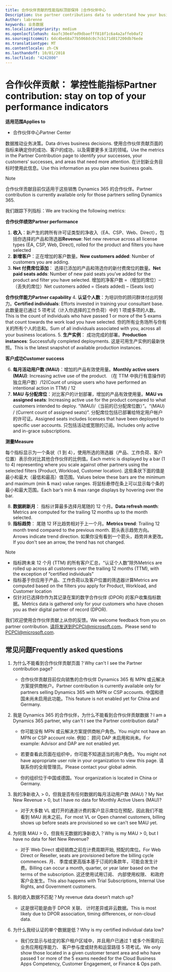 ```yaml
---
title: 合作伙伴贡献的性能指标顶部保持 |合作伙伴中心
Description: Use partner contributions data to understand how your business is growing and succeeding
Author: labrenne
keywords: 业务数据
ms.localizationpriority: medium
ms.openlocfilehash: 4aafc30e4fed9dbaefff818f1c6a4a2affeb0af2
ms.sourcegitcommit: 6dc4be68a77b5068dc0c7cb171d017200db76ede
ms.translationtype: MT
ms.contentlocale: zh-CN
ms.lasthandoff: 10/01/2018
ms.locfileid: "4242800"
---
```

# <a name="partner-contribution-stay-on-top-of-your-performance-indicators"></a><span data-ttu-id="802e8-103">合作伙伴贡献： 掌控性能指标</span><span class="sxs-lookup"><span data-stu-id="802e8-103">Partner contribution: stay on top of your performance indicators</span></span>

**<span data-ttu-id="802e8-104">适用范围</span><span class="sxs-lookup"><span data-stu-id="802e8-104">Applies to</span></span>**
- <span data-ttu-id="802e8-105">合作伙伴中心</span><span class="sxs-lookup"><span data-stu-id="802e8-105">Partner Center</span></span>

<span data-ttu-id="802e8-106">数据推动业务决策。</span><span class="sxs-lookup"><span data-stu-id="802e8-106">Data drives business decisions.</span></span> <span data-ttu-id="802e8-107">使用合作伙伴贡献页面的指标来确定你的成功、客户的成功，以及需要更多关注的领域。</span><span class="sxs-lookup"><span data-stu-id="802e8-107">Use the metrics in the Partner Contribution page to identify your successes, your customers’ successes, and areas that need more attention.</span></span> <span data-ttu-id="802e8-108">在计划新业务目标时使用此信息。</span><span class="sxs-lookup"><span data-stu-id="802e8-108">Use this information as you plan new business goals.</span></span>

>[!NOTE]
><span data-ttu-id="802e8-109">合作伙伴贡献目前仅适用于这些销售 Dynamics 365 的合作伙伴。</span><span class="sxs-lookup"><span data-stu-id="802e8-109">Partner contribution is currently available only for those partners selling Dynamics 365.</span></span>

<span data-ttu-id="802e8-110">我们跟踪下列指标：</span><span class="sxs-lookup"><span data-stu-id="802e8-110">We are tracking the following metrics:</span></span>

**<span data-ttu-id="802e8-111">合作伙伴绩效</span><span class="sxs-lookup"><span data-stu-id="802e8-111">Partner performance</span></span>**

1. <span data-ttu-id="802e8-112">**收入**：新产生的跨所有许可证类型的净收入（EA、CSP、Web、Direct），包括你选择的产品和筛选器</span><span class="sxs-lookup"><span data-stu-id="802e8-112">**Revenue**: Net new revenue across all license types (EA, CSP, Web, Direct), rolled for the product and filters you have selected</span></span>
2. <span data-ttu-id="802e8-113">**新增客户**：正在增加的客户数量。</span><span class="sxs-lookup"><span data-stu-id="802e8-113">**New customers added**: Number of customers you are adding.</span></span>
3. <span data-ttu-id="802e8-114">**Net 付费席位添加**： 选择已添加的产品和筛选你的新付费席位的数量。</span><span class="sxs-lookup"><span data-stu-id="802e8-114">**Net paid seats adds**: Number of new paid seats you’ve added for the product and filter you have selected.</span></span>  <span data-ttu-id="802e8-115">增加的净客户数 =（增加的席位）–（丢失的席位）</span><span class="sxs-lookup"><span data-stu-id="802e8-115">Net customers added = (Seats added) – (Seats lost)</span></span> 

**<span data-ttu-id="802e8-116">合作伙伴能力</span><span class="sxs-lookup"><span data-stu-id="802e8-116">Partner capability</span></span>**
4. <span data-ttu-id="802e8-117">**认证个人数**：为培训你的顾问群体付出的努力。</span><span class="sxs-lookup"><span data-stu-id="802e8-117">**Certified individuals**: Efforts invested in training your consultant base.</span></span> <span data-ttu-id="802e8-118">此数量是已通过 5 项考试（计入你选择的工作负荷）中的 1 项或多项的人数。</span><span class="sxs-lookup"><span data-stu-id="802e8-118">This is the count of individuals who have passed 1 or more of the 5 exams that count towards the work load you have selected.</span></span> <span data-ttu-id="802e8-119">你的所有业务场所与你有关的所有个人的总和。</span><span class="sxs-lookup"><span data-stu-id="802e8-119">Sum of all individuals associated with you, across all your business locations.</span></span>
5. <span data-ttu-id="802e8-120">**生产实例**： 成功完成的部署。</span><span class="sxs-lookup"><span data-stu-id="802e8-120">**Production instances**: Successfully completed deployments.</span></span> <span data-ttu-id="802e8-121">这是可用生产实例的最新快照。</span><span class="sxs-lookup"><span data-stu-id="802e8-121">This is the latest snapshot of available production instances.</span></span>

**<span data-ttu-id="802e8-122">客户成功</span><span class="sxs-lookup"><span data-stu-id="802e8-122">Customer success</span></span>**

6.  <span data-ttu-id="802e8-123">**每月活动用户数 (MAU)**：增加的产品有效使用量。</span><span class="sxs-lookup"><span data-stu-id="802e8-123">**Monthly active users (MAU)**: Increasing active use of the product.</span></span>
<span data-ttu-id="802e8-124">（在 TTM 中执行有意操作的独立用户数）/12</span><span class="sxs-lookup"><span data-stu-id="802e8-124">(Count of unique users who have performed an intentional action in TTM) / 12</span></span>
7. <span data-ttu-id="802e8-125">**MAU 与分配席位**：对比客户的计划部署，增加的产品有效使用量。</span><span class="sxs-lookup"><span data-stu-id="802e8-125">**MAU vs assigned seats**: Increasing active use for the product compared to what customers intended to deploy.</span></span> <span data-ttu-id="802e8-126">“(MAU)/（当前的已分配席位数）”。</span><span class="sxs-lookup"><span data-stu-id="802e8-126">“(MAU) / (Current count of assigned seats)”.</span></span> <span data-ttu-id="802e8-127">分配席位包括已部署给特定用户帐户的许可证。</span><span class="sxs-lookup"><span data-stu-id="802e8-127">Assigned seats includes licenses that have been deployed to specific user accounts.</span></span>  <span data-ttu-id="802e8-128">只包括活动或宽限的订阅。</span><span class="sxs-lookup"><span data-stu-id="802e8-128">Includes only active and in-grace subscriptions.</span></span> 


**<span data-ttu-id="802e8-129">测量</span><span class="sxs-lookup"><span data-stu-id="802e8-129">Measure</span></span>**

<span data-ttu-id="802e8-130">每个指标显示为一个条状（1 到 4），使用所选的筛选器（产品、工作负荷、客户位置）表示你对比其他合作伙伴的比例值。</span><span class="sxs-lookup"><span data-stu-id="802e8-130">Each metric is displayed by a bar (1 to 4) representing where you scale against other partners using the selected filters (Product, Workload, Customer location).</span></span> <span data-ttu-id="802e8-131">这些条状下面的值是最小和最大（最低和最高）值范围。</span><span class="sxs-lookup"><span data-stu-id="802e8-131">Values below these bars are the minimum and maximum (min & max) value ranges.</span></span> <span data-ttu-id="802e8-132">将鼠标悬停在条上可以显示每个条的最小和最大范围。</span><span class="sxs-lookup"><span data-stu-id="802e8-132">Each bar’s min & max range displays by hovering over the bar.</span></span>  

8. <span data-ttu-id="802e8-133">**数据刷新月**： 指标计算最多选择月尾随的 12 个月。</span><span class="sxs-lookup"><span data-stu-id="802e8-133">**Data refresh month**: Metrics are computed for the trailing 12 months up to the month selected.</span></span>
9. <span data-ttu-id="802e8-134">**指标趋势**： 尾随 12 环比趋势相对于上一个月。</span><span class="sxs-lookup"><span data-stu-id="802e8-134">**Metrics trend**: Trailing 12 month trend compared to the previous month.</span></span> <span data-ttu-id="802e8-135">箭头表示趋势方向。</span><span class="sxs-lookup"><span data-stu-id="802e8-135">Arrows indicate trend direction.</span></span> <span data-ttu-id="802e8-136">如果你没有看到一个箭头，趋势并未更改。</span><span class="sxs-lookup"><span data-stu-id="802e8-136">If you don't see an arrow, the trend has not changed.</span></span>

>[!NOTE] 
>- <span data-ttu-id="802e8-137">指标跨未来 12 个月 (TTM) 的所有客户汇总，“认证个人数”除外</span><span class="sxs-lookup"><span data-stu-id="802e8-137">Metrics are rolled up across all customers over the trailing 12 months (TTM), with the exception of “certified individuals”</span></span>        
>- <span data-ttu-id="802e8-138">指标基于你应用于产品、工作负荷以及客户位置的筛选器计算</span><span class="sxs-lookup"><span data-stu-id="802e8-138">Metrics are computed based on the filters you apply for Product, Workload, and Customer location</span></span>
>- <span data-ttu-id="802e8-139">仅针对已选择你作为其记录在案的数字合作伙伴 (DPOR) 的客户收集指标数据。</span><span class="sxs-lookup"><span data-stu-id="802e8-139">Metrics data is gathered only for your customers who have chosen you as their digital partner of record (DPOR).</span></span> 

<span data-ttu-id="802e8-140">我们欢迎使用合作伙伴贡献上从你的反馈。</span><span class="sxs-lookup"><span data-stu-id="802e8-140">We welcome feedback from you on partner contribution.</span></span> <span data-ttu-id="802e8-141">请将发送到PCPCI@microsoft.com。</span><span class="sxs-lookup"><span data-stu-id="802e8-141">Please send to PCPCI@microsoft.com.</span></span>  

## <a name="frequently-asked-questions"></a><span data-ttu-id="802e8-142">常见问题</span><span class="sxs-lookup"><span data-stu-id="802e8-142">Frequently asked questions</span></span>

1. <span data-ttu-id="802e8-143">为什么不能看到合作伙伴贡献页面？</span><span class="sxs-lookup"><span data-stu-id="802e8-143">Why can't I see the Partner contribution page?</span></span>
    - <span data-ttu-id="802e8-144">合作伙伴贡献目前仅向销售的合作伙伴 Dynamics 365 有 MPN 或云解决方案提供商帐户。</span><span class="sxs-lookup"><span data-stu-id="802e8-144">Partner contribution is currently available only for partners selling Dynamics 365 with MPN or CSP accounts.</span></span> <span data-ttu-id="802e8-145">中国和德国未尚未启用此功能。</span><span class="sxs-lookup"><span data-stu-id="802e8-145">This feature is not enabled yet for China and Germany.</span></span>
2. <span data-ttu-id="802e8-146">我是 Dynamics 365 的合作伙伴，为什么不能看到合作伙伴贡献数据？</span><span class="sxs-lookup"><span data-stu-id="802e8-146">I am a Dynamics 365 partner, why can't I see the Partner contribution data?</span></span>
      - <span data-ttu-id="802e8-147">你可能没有 MPN 或云解决方案提供商帐户角色。</span><span class="sxs-lookup"><span data-stu-id="802e8-147">You might not have an MPN or CSP account role.</span></span> <span data-ttu-id="802e8-148">例如： 顾问 DAP 未启用和尚未。</span><span class="sxs-lookup"><span data-stu-id="802e8-148">For example: Advisor and DAP are not enabled yet.</span></span>  
    - <span data-ttu-id="802e8-149">若要查看此页面在组织中，你可能不知道适当的用户角色。</span><span class="sxs-lookup"><span data-stu-id="802e8-149">You might not have appropriate user role in your organization to view this page.</span></span> <span data-ttu-id="802e8-150">请联系你的全局管理员。</span><span class="sxs-lookup"><span data-stu-id="802e8-150">Please contact your global admin.</span></span>

    - <span data-ttu-id="802e8-151">你的组织位于中国或德国。</span><span class="sxs-lookup"><span data-stu-id="802e8-151">Your organization is located in China or Germany.</span></span>

3. <span data-ttu-id="802e8-152">我的净新收入 > 0，但我是否有任何数据的每月活动用户数 (MAU)？</span><span class="sxs-lookup"><span data-stu-id="802e8-152">My Net New Revenue > 0, but I have no data for Monthly Active Users (MAU)?</span></span>
    - <span data-ttu-id="802e8-153">对于大多数 VL 或打开的通道计费的客户显示席位在预配，因此我们不能看到 MAU 尚未之前。</span><span class="sxs-lookup"><span data-stu-id="802e8-153">For most VL or Open channel customers, billing shows up before seats are provisioned so we can't see MAU yet.</span></span>

4.  <span data-ttu-id="802e8-154">为何我 MAU > 0，但我有无数据的净新收入？</span><span class="sxs-lookup"><span data-stu-id="802e8-154">Why is my MAU > 0, but I have no data for Net New Revenue?</span></span>
    - <span data-ttu-id="802e8-155">对于 Web Direct 或经销商之前在计费周期开始, 预配的席位。</span><span class="sxs-lookup"><span data-stu-id="802e8-155">For Web Direct or Reseller, seats are provisioned before the billing cycle commences.</span></span> <span data-ttu-id="802e8-156">月、 季度或更高版本基于订阅的条款年，可能会发生计费。</span><span class="sxs-lookup"><span data-stu-id="802e8-156">Billing can occur a month, quarter, or year later based on the terms of the subscription.</span></span> <span data-ttu-id="802e8-157">这还使用试用订阅、 内部使用权限、 和政府客户会发生。</span><span class="sxs-lookup"><span data-stu-id="802e8-157">This also happens with Trial Subscriptions, Internal Use Rights, and Government customers.</span></span>
5.  <span data-ttu-id="802e8-158">我的收入数据不匹配？</span><span class="sxs-lookup"><span data-stu-id="802e8-158">My revenue data doesn’t match up?</span></span>
    - <span data-ttu-id="802e8-159">这是很可能是由于 DPOR 关联、 计时差异或非云数据。</span><span class="sxs-lookup"><span data-stu-id="802e8-159">This is most likely due to DPOR association, timing differences, or non-cloud data.</span></span>
6.  <span data-ttu-id="802e8-160">为什么我经认证的单个数据是低？</span><span class="sxs-lookup"><span data-stu-id="802e8-160">Why is my certified individual data low?</span></span>
    - <span data-ttu-id="802e8-161">我们仅显示与给定的客户租户区域中，并且用户已通过 1 或多个所需的云业务应用程序能力、 客户参与度或财务和运营路径 5 项考试。</span><span class="sxs-lookup"><span data-stu-id="802e8-161">We only show those located in a given customer tenant area and who have passed 1 or more of the 5 exams needed for the Cloud Business Apps Competency, Customer Engagement, or Finance & Ops path.</span></span>   